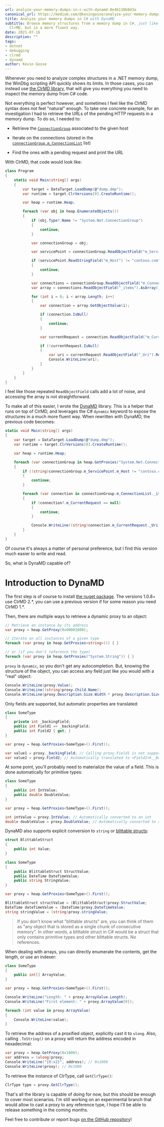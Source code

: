 ```yaml
---
url: analyze-your-memory-dumps-in-c-with-dynamd-8e4b110b9d3a
canonical_url: https://medium.com/@kevingosse/analyze-your-memory-dumps-in-c-with-dynamd-8e4b110b9d3a
title: Analyze your memory dumps in C# with DynaMD
subtitle: Browse memory structures from a memory dump in C#, just like you would with
  ClrMD, but in a more fluent way.
date: 2021-07-16
description: ""
tags:
- dotnet
- debugging
- clrmd
- dynamd
author: Kevin Gosse
---
```


Whenever you need to analyze complex structures in a .NET memory dump, the WinDbg scripting API quickly shows its limits. In those cases, you can instead use [the ClrMD library](https://github.com/microsoft/clrmd), that will give you everything you need to inspect the memory dump from C# code.

Not everything is perfect however, and sometimes I feel like the ClrMD syntax does not feel "natural" enough. To take one concrete example, for an investigation I had to retrieve the URLs of the pending HTTP requests in a memory dump. To do so, I needed to:

* Retrieve the [`ConnectionGroup`](https://docs.microsoft.com/en-us/dotnet/framework/additional-apis/connectiongroup?WT.mc_id=DT-MVP-5003493) associated to the given host

* Iterate on the connections (stored in the [`connectionGroup.m_ConnectionList`](https://docs.microsoft.com/en-us/dotnet/framework/additional-apis/m_connectionlist?WT.mc_id=DT-MVP-5003493) list)

* Find the ones with a pending request and print the URL

With ClrMD, that code would look like:

```csharp
class Program
{
    static void Main(string[] args)
    {
        var target = DataTarget.LoadDump(@"dump.dmp");
        var runtime = target.ClrVersions[0].CreateRuntime();

        var heap = runtime.Heap;

        foreach (var obj in heap.EnumerateObjects())
        {
            if (obj.Type?.Name != "System.Net.ConnectionGroup")
            {
                continue;
            }

            var connectionGroup = obj;

            var servicePoint = connectionGroup.ReadObjectField("m_ServicePoint");

            if (servicePoint.ReadStringField("m_Host") != "contoso.com")
            {
                continue;
            }

            var connections = connectionGroup.ReadObjectField("m_ConnectionList");
            var array = connections.ReadObjectField("_items").AsArray();

            for (int i = 0; i < array.Length; i++)
            {
                var connection = array.GetObjectValue(i);

                if (connection.IsNull)
                {
                    continue;
                }

                var currentRequest = connection.ReadObjectField("m_CurrentRequest");

                if (!currentRequest.IsNull)
                {
                    var uri = currentRequest.ReadObjectField("_Uri").ReadStringField("m_String");
                    Console.WriteLine(uri);
                }
            }
        }
    }
}
```

I feel like those repeated `ReadObjectField` calls add a lot of noise, and accessing the array is not straightforward.

To make all of this easier, I wrote the [DynaMD](https://github.com/kevingosse/dynamd) library. This is a helper that runs on top of ClrMD, and leverages the C# `dynamic` keyword to expose the structures in a much more fluent way. When rewritten with DynaMD, the previous code becomes:

```csharp
static void Main(string[] args)
{
    var target = DataTarget.LoadDump(@"dump.dmp");
    var runtime = target.ClrVersions[0].CreateRuntime();

    var heap = runtime.Heap;

    foreach (var connectionGroup in heap.GetProxies("System.Net.ConnectionGroup"))
    {
        if ((string)connectionGroup.m_ServicePoint.m_Host != "contoso.com")
        {
            continue;
        }

        foreach (var connection in connectionGroup.m_ConnectionList._items)
        {
            if (connection?.m_CurrentRequest == null)
            {
                continue;
            }

            Console.WriteLine((string)connection.m_CurrentRequest._Uri.m_String);
        }
    }
}

```

Of course it's always a matter of personal preference, but I find this version much easier to write and read.

So, what is DynaMD capable of?

# Introduction to DynaMD

The first step is of course to install [the nuget package](https://www.nuget.org/packages/DynaMD/). The versions 1.0.8+ use ClrMD 2.\*, you can use a previous version if for some reason you need ClrMD 1.\*.

Then, there are multiple ways to retrieve a dynamic proxy to an object:

```csharp
// Retrieve an instance by its address
var proxy = heap.GetProxy(0x00001000);

// Iterate on all instances of a given type
foreach (var proxy in heap.GetProxies<string>()) { }

// or (if you don't reference the type)
foreach (var proxy in heap.GetProxies("System.String")) { }
```

`proxy` is `dynamic`, so you don't get any autocompletion. But, knowing the structure of the object, you can access any field just like you would with a "real" object:

```csharp
Console.WriteLine(proxy.Value);
Console.WriteLine((string)proxy.Child.Name);
Console.WriteLine(proxy.Description.Size.Width * proxy.Description.Size.Height);
```

Only fields are supported, but automatic properties are translated:

```csharp
class SomeType
{
    private int _backingField;
    public int Field1 => _backingField;
    public int Field2 { get; }
}

var proxy = heap.GetProxies<SomeType>().First();

var value1 = proxy._backingField; // Calling proxy.Field1 is not supported
var value2 = proxy.Field2; // Automatically translated to <Field2>k__BackingField
```

At some point, you'll probably need to materialize the value of a field. This is done automatically for primitive types:

```csharp
class SomeType
{
    public int IntValue;
    public double DoubleValue;
}

var proxy = heap.GetProxies<SomeType>().First();

int intValue = proxy.IntValue; // Automatically converted to an int
double doubleValue = proxy.DoubleValue; // Automatically converted to a double
```

DynaMD also supports explicit conversion to `string` or [blittable structs](https://docs.microsoft.com/en-us/dotnet/framework/interop/blittable-and-non-blittable-types?WT.mc_id=DT-MVP-5003493):

```csharp
struct BlittableStruct
{
    public int Value;
}

class SomeType
{
    public BlittableStruct StructValue;
    public DateTime DateTimeValue;
    public string StringValue;
}

var proxy = heap.GetProxies<SomeType>().First();

BlittableStruct structValue = (BlittableStruct)proxy.StructValue;
DateTime dateTimeValue = (DateTime)proxy.DateTimeValue;
string stringValue = (string)proxy.stringValue;
```

> If you don't know what "blittable structs" are, you can think of them as "any object that is stored as a single chunk of consecutive memory". In other words, a blittable struct in C# would be a struct that only contains primitive types and other blittable structs. No references.

When dealing with arrays, you can directly enumerate the contents, get the length, or use an indexer:

```csharp
class SomeType
{
    public int[] ArrayValue;
}

var proxy = heap.GetProxies<SomeType>().First();

Console.WriteLine("Length: " + proxy.ArrayValue.Length);
Console.WriteLine("First element: " + proxy.ArrayValue[0]);

foreach (int value in proxy.ArrayValue)
{
    Console.WriteLine(value);
}
```

To retrieve the address of a proxified object, explicitly cast it to `ulong`. Also, calling `.ToString()` on a proxy will return the address encoded in hexadecimal:

```csharp
var proxy = heap.GetProxy(0x1000);
var address = (ulong)proxy;
Console.WriteLine("{0:x2}", address); // 0x1000
Console.WriteLine(proxy); // 0x1000
```

To retrieve the instance of ClrType, call `GetClrType()`:

```csharp
ClrType type = proxy.GetClrType();
```

That's all the library is capable of doing for now, but this should be enough to cover most scenarios. I'm still working on an experimental branch that would allow to cast a proxy to any reference type, I hope I'll be able to release something in the coming months.

Feel free to contribute or report bugs [on the GitHub repository](https://github.com/kevingosse/dynamd)!
